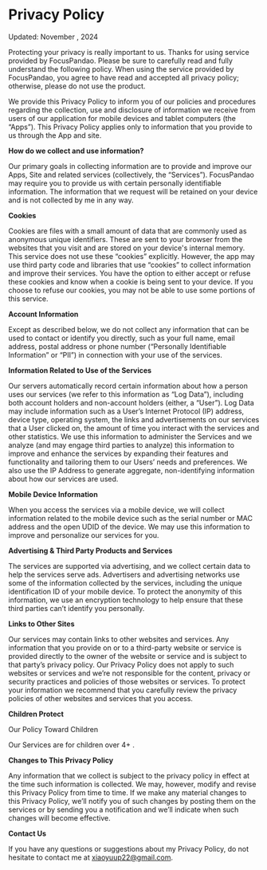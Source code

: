 # Privacy Policy
Updated: November , 2024

Protecting your privacy is really important to us. Thanks for using service provided by FocusPandao. Please be sure to carefully read and fully understand the following policy. When using the service provided by FocusPandao, you agree to have read and accepted all privacy policy; otherwise, please do not use the product.

We provide this Privacy Policy to inform you of our policies and procedures regarding the collection, use and disclosure of information we receive from users of our application for mobile devices and tablet computers (the “Apps”). This Privacy Policy applies only to information that you provide to us through the App and site.

**How do we collect and use information?**

Our primary goals in collecting information are to provide and improve our Apps, Site and related services (collectively, the “Services”). FocusPandao may require you to provide us with certain personally identifiable information. The information that we request will be retained on your device and is not collected by me in any way.

**Cookies**

Cookies are files with a small amount of data that are commonly used as anonymous unique identifiers. These are sent to your browser from the websites that you visit and are stored on your device's internal memory. This service does not use these “cookies” explicitly. However, the app may use third party code and libraries that use “cookies” to collect information and improve their services. You have the option to either accept or refuse these cookies and know when a cookie is being sent to your device. If you choose to refuse our cookies, you may not be able to use some portions of this service.

**Account Information**

Except as described below, we do not collect any information that can be used to contact or identify you directly, such as your full name, email address, postal address or phone number (“Personally Identifiable Information” or “PII”) in connection with your use of the services.

**Information Related to Use of the Services**

Our servers automatically record certain information about how a person uses our services (we refer to this information as “Log Data”), including both account holders and non-account holders (either, a “User”). Log Data may include information such as a Userʼs Internet Protocol (IP) address, device type, operating system, the links and advertisements on our services that a User clicked on, the amount of time you interact with the services and other statistics. We use this information to administer the Services and we analyze (and may engage third parties to analyze) this information to improve and enhance the services by expanding their features and functionality and tailoring them to our Usersʼ needs and preferences. We also use the IP Address to generate aggregate, non-identifying information about how our services are used.

**Mobile Device Information**

When you access the services via a mobile device, we will collect information related to the mobile device such as the serial number or MAC address and the open UDID of the device. We may use this information to improve and personalize our services for you.

**Advertising & Third Party Products and Services**

The services are supported via advertising, and we collect certain data to help the services serve ads. Advertisers and advertising networks use some of the information collected by the services, including the unique identification ID of your mobile device. To protect the anonymity of this information, we use an encryption technology to help ensure that these third parties canʼt identify you personally.

**Links to Other Sites**

Our services may contain links to other websites and services. Any information that you provide on or to a third-party website or service is provided directly to the owner of the website or service and is subject to that party’s privacy policy. Our Privacy Policy does not apply to such websites or services and weʼre not responsible for the content, privacy or security practices and policies of those websites or services. To protect your information we recommend that you carefully review the privacy policies of other websites and services that you access.

**Children Protect**

Our Policy Toward Children

Our Services are for children over 4+ .

**Changes to This Privacy Policy**

Any information that we collect is subject to the privacy policy in effect at the time such information is collected. We may, however, modify and revise this Privacy Policy from time to time. If we make any material changes to this Privacy Policy, weʼll notify you of such changes by posting them on the services or by sending you a notification and weʼll indicate when such changes will become effective.

**Contact Us**

If you have any questions or suggestions about my Privacy Policy, do not hesitate to contact me at xiaoyuup22@gmail.com.
